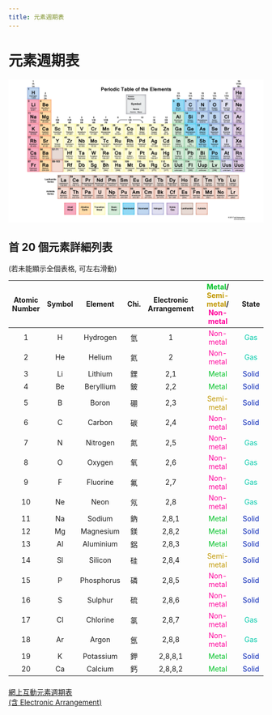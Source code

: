 ```yaml
---
title: 元素週期表
---
```


# 元素週期表

![periodic-table](../../assets/i/periodictable.png)

## 首 20 個元素詳細列表
(若未能顯示全個表格, 可左右滑動)  

| Atomic<br/>Number | Symbol |  Element   | Chi.  | Electronic<br/>Arrangement | <span style="color:#00C227">Metal</span>/<br/><span style="color:#C09700">Semi-metal</span>/<br/><span style="color:#FF009A">Non-metal</span> |                  State                   |
| :---------------: | :----: | :--------: | :---: | :------------------------: | :-------------------------------------------------------------------------------------------------------------------------------------------: | :--------------------------------------: |
|         1         |   H    |  Hydrogen  |  氫   |             1              |                                                 <span style="color:#FF009A">Non-metal</span>                                                  |  <span style="color:#00CAAA">Gas</span>  |
|         2         |   He   |   Helium   |  氦   |             2              |                                                 <span style="color:#FF009A">Non-metal</span>                                                  |  <span style="color:#00CAAA">Gas</span>  |
|         3         |   Li   |  Lithium   |  鋰   |            2,1             |                                                   <span style="color:#00C227">Metal</span>                                                    | <span style="color:#0020B5">Solid</span> |
|         4         |   Be   | Beryllium  |  鈹   |            2,2             |                                                   <span style="color:#00C227">Metal</span>                                                    | <span style="color:#0020B5">Solid</span> |
|         5         |   B    |   Boron    |  硼   |            2,3             |                                                 <span style="color:#C09700">Semi-metal</span>                                                 | <span style="color:#0020B5">Solid</span> |
|         6         |   C    |   Carbon   |  碳   |            2,4             |                                                 <span style="color:#FF009A">Non-metal</span>                                                  | <span style="color:#0020B5">Solid</span> |
|         7         |   N    |  Nitrogen  |  氮   |            2,5             |                                                 <span style="color:#FF009A">Non-metal</span>                                                  |  <span style="color:#00CAAA">Gas</span>  |
|         8         |   O    |   Oxygen   |  氧   |            2,6             |                                                 <span style="color:#FF009A">Non-metal</span>                                                  |  <span style="color:#00CAAA">Gas</span>  |
|         9         |   F    |  Fluorine  |  氟   |            2,7             |                                                 <span style="color:#FF009A">Non-metal</span>                                                  |  <span style="color:#00CAAA">Gas</span>  |
|        10         |   Ne   |    Neon    |  氖   |            2,8             |                                                 <span style="color:#FF009A">Non-metal</span>                                                  |  <span style="color:#00CAAA">Gas</span>  |
|        11         |   Na   |   Sodium   |  鈉   |           2,8,1            |                                                   <span style="color:#00C227">Metal</span>                                                    | <span style="color:#0020B5">Solid</span> |
|        12         |   Mg   | Magnesium  |  鎂   |           2,8,2            |                                                   <span style="color:#00C227">Metal</span>                                                    | <span style="color:#0020B5">Solid</span> |
|        13         |   Al   | Aluminium  |  鋁   |           2,8,3            |                                                   <span style="color:#00C227">Metal</span>                                                    | <span style="color:#0020B5">Solid</span> |
|        14         |   Sl   |  Silicon   |  硅   |           2,8,4            |                                                 <span style="color:#C09700">Semi-metal</span>                                                 | <span style="color:#0020B5">Solid</span> |
|        15         |   P    | Phosphorus |  磷   |           2,8,5            |                                                 <span style="color:#FF009A">Non-metal</span>                                                  | <span style="color:#0020B5">Solid</span> |
|        16         |   S    |  Sulphur   |  硫   |           2,8,6            |                                                 <span style="color:#FF009A">Non-metal</span>                                                  | <span style="color:#0020B5">Solid</span> |
|        17         |   Cl   |  Chlorine  |  氯   |           2,8,7            |                                                 <span style="color:#FF009A">Non-metal</span>                                                  |  <span style="color:#00CAAA">Gas</span>  |
|        18         |   Ar   |   Argon    |  氬   |           2,8,8            |                                                 <span style="color:#FF009A">Non-metal</span>                                                  |  <span style="color:#00CAAA">Gas</span>  |
|        19         |   K    | Potassium  |  鉀   |          2,8,8,1           |                                                   <span style="color:#00C227">Metal</span>                                                    | <span style="color:#0020B5">Solid</span> |
|        20         |   Ca   |  Calcium   |  鈣   |          2,8,8,2           |                                                   <span style="color:#00C227">Metal</span>                                                    | <span style="color:#0020B5">Solid</span> |

<div btnpad style="height:0.5em"></div>
<a href="https://ptable.com/?lang=en#Electrons" class="hcenter w3-button w3-white w3-border w3-border-green w3-round-xlarge no-hover-underline">網上互動元素週期表<br/>(含 Electronic Arrangement)</a>
<div btnpad style="height:4em"></div>

